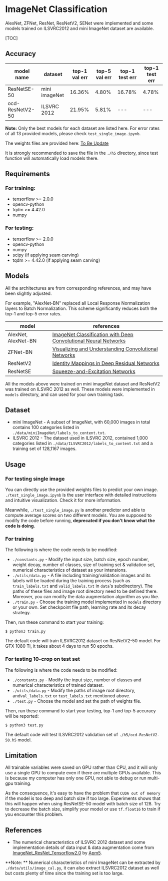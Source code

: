# ImageNet Classification

AlexNet, ZFNet, ResNet, ResNetV2, SENet were implemented and some models trained on ILSVRC2012 and mini ImageNet dataset are available. 

[TOC]

## Accuracy

| model name      | dataset       | top-1 val err | top-5 val err | top-1 test err | top-1 test err |
| --------------- | ------------- | ------------- | ------------- | -------------- | -------------- |
| ResNetSE-50     | mini imageNet | 16.36%        | 4.80%         | 16.78%         | 4.78%          |
| ocd-ResNetV2-50 | ILSVRC 2012   | 21.95%        | 5.81%         | ---            | ---            |

**Note:** Only the best models for each dataset are listed here. For error rates of all 13 provided models, please check ```test_single_image.ipynb```.

The weights files are provided here: [To Be Update]()

It is strongly recommended to save the file in the ```./h5``` directory, since test function will automatically load models there.

## Requirements

### For training:

* tensorflow >= 2.0.0
* opencv-python
* tqdm >= 4.42.0
* numpy

### For testing:

* tensorflow >= 2.0.0
* opencv-python
* numpy
* scipy (if applying seam carving)
* tqdm >= 4.42.0 (if applying seam carving)

## Models

All the architectures are from corresponding references, and may have been slightly adjusted. 

For example, "AlexNet-BN" replaced all Local Response Normalization layers to Batch Normalization. This scheme significantly reduces both the top-1 and top-5 error rates.

| model               | references                                                   |
| ------------------- | ------------------------------------------------------------ |
| AlexNet, AlexNet-BN | [ImageNet Classification with Deep Convolutional Neural Networks](https://papers.nips.cc/paper/4824-imagenet-classification-with-deep-convolutional-neural-networks.pdf) |
| ZFNet-BN            | [Visualizing and Understanding Convolutional Networks](https://arxiv.org/abs/1311.2901) |
| ResNetV2            | [Identity Mappings in Deep Residual Networks](https://arxiv.org/abs/1603.05027) |
| ResNetSE            | [Squeeze-and-Excitation Networks](https://arxiv.org/abs/1709.01507) |

All the models above were trained on mini imageNet dataset and ResNetV2 was trained on ILSVRC 2012 as well. These models were implemented in ```models``` directory, and can used for your own training task.

## Dataset

* mini ImageNet - A subset of ImageNet, with 60,000 images in total contains 100 categories listed in ```./data/miniImageNet/labels_to_content.txt```.
* ILSVRC 2012 - The dataset used in ILSVRC 2012, contained 1,000 categories listed in ```./data/ILSVRC2012/labels_to_content.txt``` and a training set of 128,1167 images.

## Usage

### For testing single image

You can directly use the provided weights files to predict your own image. ```./test_single_image.ipynb``` is the user interface with detailed instructions and intuitive visualization. Check it for more information.

Meanwhile, ```./test_single_image.py``` is another predictor and able to compute average scores on two different models. You are supposed to modify the code before running, **deprecated if you don't know what the code is doing**.

### For training

The following is where the code needs to be modified:

* ```./constants.py``` - Modify the input size, batch size, epoch number, weight decay, number of classes, size of training set & validation set, numerical characteristics of dataset as your intensions.
* ```./utils/data.py``` - A file including training/validation images and its labels will be loaded during the training process (such as ```train_labels.txt``` and ```valid_labels.txt``` in ```data```'s subdirectory). The paths of these files and image root directory need to be defined there. Moreover, you can modify the data augmentation algorithm as you like.
* ```./train.py``` - Choose the training model implemented in ```models``` directory or your own. Set checkpoint file path, learning rate and its decay strategy.

Then, run these command to start your training:

```shell
$ python3 train.py
```

The default code will train ILSVRC2012 dataset on ResNetV2-50 model. For GTX 1080 Ti, it takes about 4 days to run 50 epochs.

### For testing 10-crop on test set

The following is where the code needs to be modified:

* ```./constants.py``` - Modify the input size, number of classes and numerical characteristics of trained dataset.
* ```./utils/data.py``` - Modify the paths of image root directory, and```val_labels.txt``` or ```test_labels.txt``` mentioned above.
* ```./test.py``` - Choose the model and set the path of weights file.

Then, run these command to start your testing, top-1 and top-5 accuracy will be reported:

```shell
$ python3 test.py
```

The default code will test ILSVRC2012 validation set of ```./h5/ocd-ResNetV2-50.h5``` model.

## Limitation

All trainable variables were saved on GPU rather than CPU, and it will only use a single GPU to compute even if there are multiple GPUs available. This is because my computer has only one GPU, not able to debug or run multi-gpu training.

As the consequence, it's easy to have the problem that ```CUDA out of memory``` if the model is too deep and batch size if too large. Experiments shows that this will happen when using ResNetSE-50 model with batch size of 128. Try to decrease the batch size, simplify your model or use ```tf.float16``` to train if you encounter this problem.

## References

* The numerical characteristics of ILSVRC 2012 dataset and some implementation details of data input & data augmentation come from [ImageNet_ResNet_Tensorflow2.0](https://github.com/Apm5/ImageNet_ResNet_Tensorflow2.0) by [Apm5](https://github.com/Apm5). 

**Note: ** Numerical characteristics of mini ImageNet can be extracted by ```./data/utils/image_cal.py```, it can also extract ILSVRC2012 dataset as well but costs plenty of time since the training set is too large.